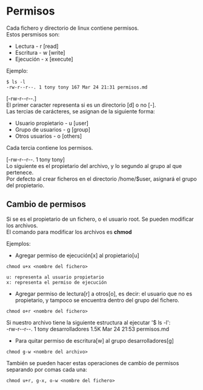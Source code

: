 # Permisos

Cada fichero y directorio de linux contiene permisos. <br>
Estos persmisos son:
- Lectura	-	r [read]	
- Escritura	-	w [write]
- Ejecución	-	x [execute]

Ejemplo:
```
$ ls -l
-rw-r--r--. 1 tony tony 167 Mar 24 21:31 permisos.md
```

[-rw-r--r--.] <br>
El primer caracter representa si es un directorio [d] o no [-]. <br>
Las tercias de carácteres, se asignan de la siguiente forma:

- Usuario propietario	-	u [user]
- Grupo de usuarios	-	g [group]
- Otros usuarios	-	o [others]

Cada tercia contiene los permisos. 

[-rw-r--r--. 1 tony tony] <br>
Lo siguiente es el propietario del archivo, y lo segundo al grupo al que pertenece. <br>
Por defecto al crear ficheros en el directorio /home/$user, asignará el grupo del propietario.<br>

## Cambio de permisos

Si se es el propietario de un fichero, o el usuario root. Se pueden modificar los archivos. <br>
El comando para modificar los archivos es <strong>chmod</strong> <br>

Ejemplos:
- Agregar permiso de ejecución[x] al propietario[u]
```
chmod u+x <nombre del fichero>

u: representa al usuario propietario
x: representa el permiso de ejecución
```
- Agregar permiso de lectura[r] a otros[o], es decir: el usuario que no es propietario, y tampoco se encuentra dentro del grupo del fichero.
``` 
chmod o+r <nombre del fichero>
```

Si nuestro archivo tiene la siguiente estructura al ejecutar '$ ls -l': <br>
-rw-r--r--. 1 tony desarrolladores 1.5K Mar 24 21:53 permisos.md <br>
- Para quitar permiso de escritura[w] al grupo desarrolladores[g] <br>
```
chmod g-w <nombre del archivo>
```

También se pueden hacer estas operaciones de cambio de permisos separando por comas cada una:
```
chmod u+r, g-x, o-w <nombre del fichero>
```
